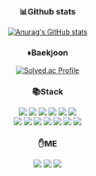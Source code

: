 <div align="center">

  ### :bar_chart:Github stats

  [![Anurag's GitHub stats](https://github-readme-stats.vercel.app/api?username=JangJaeuk)](https://github.com/anuraghazra/github-readme-stats)
  
  ### :diamonds:Baekjoon
  
  [![Solved.ac Profile](http://mazassumnida.wtf/api/v2/generate_badge?boj=enrtja5980)](https://solved.ac/enrtja5980/)
  
  ### :books:Stack
  
  <img src="https://img.shields.io/badge/JavaScript-F7DF1E?style=flat-square&logo=JavaScript&logoColor=white"/>
  <img src="https://img.shields.io/badge/HTML-E34F26?style=flat-square&logo=HTML5&logoColor=white"/>
  <img src="https://img.shields.io/badge/CSS-1572B6?style=flat-square&logo=CSS3&logoColor=white"/>
  <img src="https://img.shields.io/badge/C-A8B9CC?style=flat-square&logo=C&logoColor=white"/>
  <img src="https://img.shields.io/badge/Python-3776AB?style=flat-square&logo=Python&logoColor=white"/>
  <img src="https://img.shields.io/badge/Java-007396?style=flat-square&logo=Java&logoColor=white"/>
  <br/>
  <img src="https://img.shields.io/badge/React-61DAFB?style=flat-square&logo=React&logoColor=white"/>
  <img src="https://img.shields.io/badge/ReactNative-61DAFB?style=flat-square&logo=React&logoColor=white"/>
  <img src="https://img.shields.io/badge/Flask-000000?style=flat-square&logo=Flask&logoColor=white"/>
  <img src="https://img.shields.io/badge/MySQL-4479A1?style=flat-square&logo=MySQL&logoColor=white"/>
  <img src="https://img.shields.io/badge/MongoDB-47A248?style=flat-square&logo=MongoDB&logoColor=white"/>
  <img src="https://img.shields.io/badge/Docker-2496ED?style=flat-square&logo=Docker&logoColor=white"/>
  <img src="https://img.shields.io/badge/aws-232F3E?style=flat-square&logo=Amazon AWS&logoColor=white"/>
  
  ### :hand:ME

  <a href="mailto:junj.dev@gmail.com"><img src="https://img.shields.io/badge/Gmail-EA4335?style=flat-square&logo=Gmail&logoColor=white"/></a>
  <a href="https://c4u-rdav.tistory.com" target="_blank"><img src="https://img.shields.io/badge/Blog-000000?style=flat-square&logo=Tistory&logoColor=white"/></a>
  <a href="https://branched-find-15a.notion.site/Jang-Jaeuk-54e124df052342fa9131fc543d9e1e4d" target="_blank"><img src="https://img.shields.io/badge/Portfolio-000000?style=flat-square&logo=Notion&logoColor=white"/></a>

</div>

